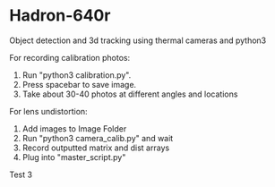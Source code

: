 # Hadron-640r
Object detection and 3d tracking using thermal cameras and python3

For recording calibration photos:

  1.  Run "python3 calibration.py".
  2.  Press spacebar to save image.
  3.  Take about 30-40 photos at different angles and locations

For lens undistortion:

  1. Add images to Image Folder
  2. Run "python3 camera_calib.py" and wait
  3. Record outputted matrix and dist arrays
  4. Plug into "master_script.py"


Test 3

